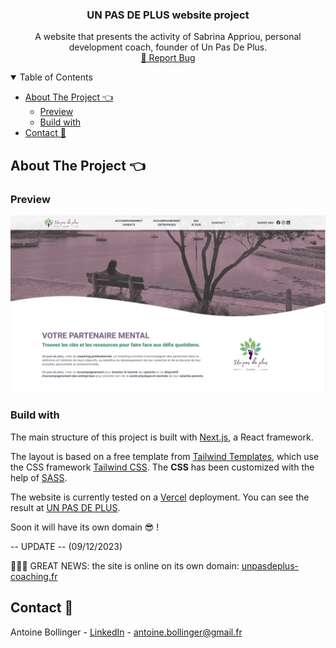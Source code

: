 <!-- PROJECT LOGO -->
<p align="center">
  <h3 align="center">UN PAS DE PLUS website project</h3>

  <p align="center">
    A website that presents the activity of Sabrina Appriou, personal development coach, founder of Un Pas De Plus.
    <br />
    <a href="https://github.com/sabrinaappriou/unpasdeplus/issues">🐛 Report Bug</a>
  </p>
</p>

<!-- TABLE OF CONTENTS -->

<details open="open">
  <summary>Table of Contents</summary>
  <ul>
    <li>
      <a href="#about-the-project-">About The Project 👈</a>
      <ul>
        <li><a href="#preview">Preview</a></li>
        <li><a href="#build-with">Build with</a></li>
      </ul>
    </li>
    <li><a href="#contact-">Contact 📧</a></li>
  </ul>
</details>

<!-- ABOUT THE PROJECT -->

## About The Project 👈

### Preview

![Preview](public/preview.webp)

### Build with

The main structure of this project is built with [Next.js](https://nextjs.org/), a React framework.

The layout is based on a free template from [Tailwind Templates](https://preview.tailwindtemplates.co/start/), which use the CSS framework [Tailwind CSS](https://tailwindcss.com/). The **CSS** has been customized with the help of [SASS](https://sass-lang.com/).

The website is currently tested on a [Vercel](https://vercel.com/) deployment. You can see the result at [UN PAS DE PLUS](https://unpasdeplus.vercel.app/).

Soon it will have its own domain 😎 !

-- UPDATE -- (09/12/2023)

🚀🚀🚀 GREAT NEWS: the site is online on its own domain: [unpasdeplus-coaching.fr](https://unpasdeplus-coaching.fr)

<!-- CONTACT -->

## Contact 📧

Antoine Bollinger - [LinkedIn](https://www.linkedin.com/in/antoinebollinger/) - antoine.bollinger@gmail.fr